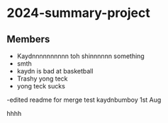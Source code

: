 # 2024-summary-project

## Members

- Kaydnnnnnnnnnn toh shinnnnnn something
- smth
- kaydn is bad at basketball
- Trashy yong teck
- yong teck sucks

-edited readme for merge test kaydnbumboy 1st Aug

<Description of your project>
hhhh